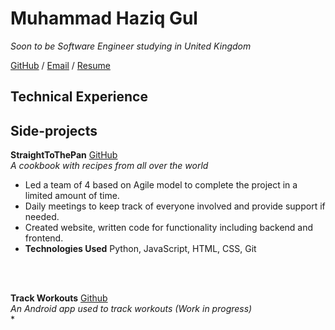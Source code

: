 # Muhammad Haziq Gul

_Soon to be Software Engineer studying in United Kingdom_

[GitHub](https://github.com/NotARobot011111010001) / [Email](mailto:hazigul12@gmail.com) / [Resume](https://notarobot011111010001.github.io/resume/)

## Technical Experience



## Side-projects

**StraightToThePan** [GitHub](https://github.com/NotARobot011111010001/StraightToThePan)
<br/>
_A cookbook with recipes from all over the world_
<br/>
* Led a team of 4 based on Agile model to complete the project in a limited amount of time.
* Daily meetings to keep track of everyone involved and provide support if needed.
* Created website, written code for functionality including backend and frontend.
* **Technologies Used** Python, JavaScript, HTML, CSS, Git
<br/>
<br/>

**Track Workouts** [Github](https://github.com/NotARobot011111010001/Workout-App)
<br/>
_An Android app used to track workouts (Work in progress)_
<br/>
* 

